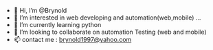 - 👋 Hi, I’m @Brynold
- 👀 I’m interested in web developing and automation(web,mobile) ...
- 🌱 I’m currently learning  python
- 💞️ I’m looking to collaborate on automation Testing (web and mobile)
- 📫 contact me : brynold1997@yahoo.com

